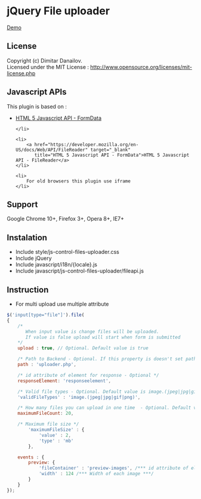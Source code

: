 <h1>jQuery File uploader</h1>

<a href="http://js-control-files-uploader.itweb-projects.com/" target="_blank"
   title="Demo">Demo</a>

<h2>License</h2>

<div>
Copyright (c) Dimitar Danailov. 
</div>
<div>
Licensed under the MIT License : <a href="http://www.opensource.org/licenses/mit-license.php" title="MIT License" target="_blank">http://www.opensource.org/licenses/mit-license.php</a>
</div>

<h2>Javascript APIs</h2>
This plugin is based on : 
<ul>
    <li>
        <a href="https://developer.mozilla.org/en-US/docs/Web/API/FormData" target="_blank"
           title="HTML 5 Javascript API - FormData">HTML 5 Javascript API - FormData</a>
        
    </li>
        
    <li>
        <a href="https://developer.mozilla.org/en-US/docs/Web/API/FileReader" target="_blank"
           title="HTML 5 Javascript API - FormData">HTML 5 Javascript API - FileReader</a>
    </li>

    <li>
        For old browsers this plugin use iframe
    </li>
</ul>

<h2>Support</h2>

<div>Google Chrome 10+, Firefox 3+, Opera 8+, IE7+</div>

<h2>Instalation</h2>

<ul>
    <li>
        Include style/js-control-files-uploader.css
    </li>
    <li>
        Include jQuery
    </li>
    <li>
        Include javascript/i18n/{locale}.js
    </li>
    <li>
        Include javascript/js-control-files-uploader/fileapi.js
    </li>
</ul>

<h2>Instruction</h2>

<ul>
    <li>
        For multi upload use multiple attribute
    </li>
</ul>

```javascript
$('input[type="file"]').file(
{
    /* 
       When input value is change files will be uploaded. 
       If value is false upload will start when form is submitted
    */
    upload : true, // Optional. Default value is true

    /* Path to Backend - Optional. If this property is doesn't set path will be get from form action attribute */
    path : 'uploader.php', 

    /* id attribute of element for response - Optional */
    responseElement: 'responseelement',

    /* Valid file types - Optional. Default value is image.(jpeg|jpg|gif|png) */ 
    'validFileTypes' : 'image.(jpeg|jpg|gif|png)',

    /* How many files you can upload in one time  - Optional. Default value is 20 */
    maximumFileCount: 20, 

    /* Maximum file size */
		'maximumFileSize' : {
			'value' : 2, 
			'type' : 'mb'
		},

    events : {
        preview: {
            'fileContainer' : 'preview-images', /*** id attribute of element for preview ***/
            'width' : 124 /*** Width of each image ***/
        }
    }
});
```
